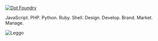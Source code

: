 [![Dot Foundry](https://dotfoundry.co/wp-content/themes/dotfoundry/assets/images/full-logomark-red.svg)](https://dotfoundry.co)

JavaScript. PHP. Python. Ruby. Shell. 
Design. Develop. Brand. Market. Manage.

![Leggo](https://dotfoundry.co/wp-content/uploads/2023/11/turtle_rocket.gif)

<!-- ## README, from Benji

I mean, only if you want to.

I'm not forcing it.

It's not really my place to use the imperative here.

Who demands that someone read, in this day and age?

I'm not your English teacher... anymore.
-->

<!--
**benjithaimmortal/benjithaimmortal** is a ✨ _special_ ✨ repository because its `README.md` (this file) appears on your GitHub profile.

Here are some ideas to get you started:

- 🔭 I’m currently working on ...
- 🌱 I’m currently learning ...
- 👯 I’m looking to collaborate on ...
- 🤔 I’m looking for help with ...
- 💬 Ask me about ...
- 📫 How to reach me: ...
- 😄 Pronouns: ...
- ⚡ Fun fact: ...
-->

